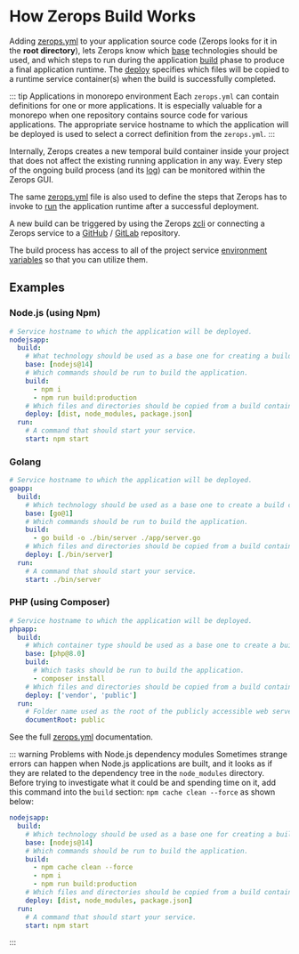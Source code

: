 # How Zerops Build Works

Adding [zerops.yml](/documentation/build/build-config.html) to your application source code (Zerops looks for it in the **root directory**), lets Zerops know which [base](/documentation/build/build-config.html#base-optional) technologies should be used, and which steps to run during the application [build](/documentation/build/build-config.html#build) phase to produce a final application runtime. The [deploy](/documentation/build/build-config.html#deploy) specifies which files will be copied to a runtime service container(s) when the build is successfully completed.

<!-- markdownlint-disable DOCSMD004 -->
::: tip Applications in monorepo environment
Each `zerops.yml` can contain definitions for one or more applications. It is especially valuable for a monorepo when one repository contains source code for various applications. The appropriate service hostname to which the application will be deployed is used to select a correct definition from the `zerops.yml`.
:::
<!-- markdownlint-enable DOCSMD004 -->

Internally, Zerops creates a new temporal build container inside your project that does not affect the existing running application in any way. Every step of the ongoing build process (and its [log](/documentation/zerops-logs/build-logs.html)) can be monitored within the Zerops GUI.

The same [zerops.yml](/documentation/build/build-config.html) file is also used to define the steps that Zerops has to invoke to [run](/documentation/build/build-config.html#run-part-and-its-properties) the application runtime after a successful deployment.

A new build can be triggered by using the Zerops [zcli](/documentation/cli/installation-authorization.html) or connecting a Zerops service to a [GitHub](/documentation/github/github-integration.html) / [GitLab](/documentation/gitlab/gitlab-integration.html) repository.

The build process has access to all of the project service [environment variables](/documentation/environment-variables/how-to-access.html) so that you can utilize them.

## Examples

### Node.js (using Npm)

```yaml
# Service hostname to which the application will be deployed.
nodejsapp:
  build:
    # What technology should be used as a base one for creating a build container.
    base: [nodejs@14]
    # Which commands should be run to build the application.
    build:
      - npm i
      - npm run build:production
    # Which files and directories should be copied from a build container into a runtime container.
    deploy: [dist, node_modules, package.json]
  run:
    # A command that should start your service.
    start: npm start
```

### Golang

```yaml
# Service hostname to which the application will be deployed.
goapp:
  build:
    # Which technology should be used as a base one to create a build container.
    base: [go@1]
    # Which commands should be run to build the application.
    build:
      - go build -o ./bin/server ./app/server.go
    # Which files and directories should be copied from a build container into a runtime container.
    deploy: [./bin/server]
  run:
    # A command that should start your service.
    start: ./bin/server
```

### PHP (using Composer)

```yaml
# Service hostname to which the application will be deployed.
phpapp:
  build:
    # Which container type should be used as a base one to create a build container.
    base: [php@8.0]
    build:
      # Which tasks should be run to build the application.
      - composer install
    # Which files and directories should be copied from a build container into a runtime container.
    deploy: ['vendor', 'public']
  run:
    # Folder name used as the root of the publicly accessible web server content.
    documentRoot: public
```

See the full [zerops.yml](/documentation/build/build-config.html) documentation.

<!-- markdownlint-disable DOCSMD004 -->
::: warning Problems with Node.js dependency modules
Sometimes strange errors can happen when Node.js applications are built, and it looks as if they are related to the dependency tree in the `node_modules` directory. Before trying to investigate what it could be and spending time on it, add this command into the `build` section: `npm cache clean --force` as shown below:

```yaml
nodejsapp:
  build:
    # Which technology should be used as a base one for creating a build container.
    base: [nodejs@14]
    # Which commands should be run to build the application.
    build:
      - npm cache clean --force
      - npm i
      - npm run build:production
    # Which files and directories should be copied from a build container into a runtime container.
    deploy: [dist, node_modules, package.json]
  run:
    # A command that should start your service.
    start: npm start
```

:::
<!-- markdownlint-enable DOCSMD004 -->
